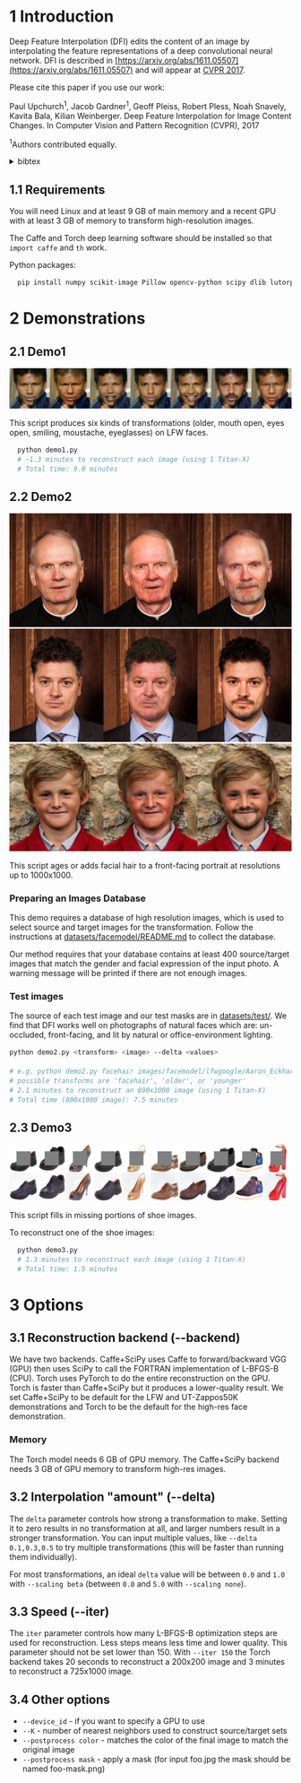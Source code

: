 # 1 Introduction

Deep Feature Interpolation (DFI) edits the content of an image by interpolating the feature representations of a deep convolutional neural network. DFI is described in [https://arxiv.org/abs/1611.05507](https://arxiv.org/abs/1611.05507) and will appear at [CVPR 2017](http://cvpr2017.thecvf.com/).

Please cite this paper if you use our work:

Paul Upchurch<sup>1</sup>, Jacob Gardner<sup>1</sup>, Geoff Pleiss, Robert Pless, Noah Snavely, Kavita Bala, Kilian Weinberger. Deep Feature Interpolation for Image Content Changes. In Computer Vision and Pattern Recognition (CVPR), 2017 

<sup>1</sup>Authors contributed equally.
<details>
  <summary>bibtex</summary>
  <pre>@inproceedings{upchurch2017deep,
  title={{D}eep {F}eature {I}nterpolation for Image Content Changes},
  author={Upchurch, Paul and Gardner, Jacob and Pleiss, Geoff and Pless, Robert and Snavely, Noah and Bala, Kavita and Weinberger, Kilian},
  booktitle={Computer Vision and Pattern Recognition (CVPR)},
  year={2017}
}</pre> 
</details>

## 1.1 Requirements

You will need Linux and at least 9 GB of main memory and a recent GPU with at least 3 GB of memory to transform high-resolution images.

The Caffe and Torch deep learning software should be installed so that `import caffe` and `th` work.

Python packages:

```bash
  pip install numpy scikit-image Pillow opencv-python scipy dlib lutorpy execnet torch torchvision
```

# 2 Demonstrations

## 2.1 Demo1

![demo1](documentation/images/demo1_example.png)

This script produces six kinds of transformations (older, mouth open, eyes open, smiling, moustache, eyeglasses) on LFW faces.

```bash
  python demo1.py
  # ~1.3 minutes to reconstruct each image (using 1 Titan-X)
  # Total time: 9.0 minutes
```

## 2.2 Demo2

![demo2](documentation/images/demo2_senior.jpg) ![demo2](documentation/images/demo2_man.jpg) ![demo2](documentation/images/demo2_kid.jpg)

This script ages or adds facial hair to a front-facing portrait at resolutions up to 1000x1000.

### Preparing an Images Database
This demo requires a database of high resolution images, which is used to select source and target
images for the transformation. Follow the instructions at
[datasets/facemodel/README.md](datasets/facemodel/README.md) to collect the database.

Our method requires that your database contains at least 400 source/target images that match
the gender and facial expression of the input photo. A warning message will be printed if there
are not enough images.

### Test images

The source of each test image and our test masks are in [datasets/test/](datasets/test/). We find that DFI works well on photographs of natural faces which are: un-occluded, front-facing, and lit by natural or office-environment lighting.

```bash
python demo2.py <transform> <image> --delta <values>

# e.g. python demo2.py facehair images/facemodel/lfwgoogle/Aaron_Eckhart/00000004.jpg --delta 2.5,3.5,4.5
# possible transforms are 'facehair', 'older', or 'younger'
# 2.1 minutes to reconstruct an 800x1000 image (using 1 Titan-X)
# Total time (800x1000 image): 7.5 minutes
```

## 2.3 Demo3

![demo3](documentation/images/demo3_example.png)

This script fills in missing portions of shoe images.

To reconstruct one of the shoe images:
```bash
  python demo3.py
  # 1.3 minutes to reconstruct each image (using 1 Titan-X)
  # Total time: 1.5 minutes
```

# 3 Options

## 3.1 Reconstruction backend (--backend)

We have two backends. Caffe+SciPy uses Caffe to forward/backward VGG
(GPU) then uses SciPy to call the FORTRAN implementation of L-BFGS-B
(CPU). Torch uses PyTorch to do the entire reconstruction on the
GPU. Torch is faster than Caffe+SciPy but it produces a lower-quality
result. We set Caffe+SciPy to be default for the LFW and UT-Zappos50K
demonstrations and Torch to be the default for the high-res face
demonstration.

### Memory

The Torch model needs 6 GB of GPU memory. The Caffe+SciPy backend
needs 3 GB of GPU memory to transform high-res images.

## 3.2 Interpolation "amount" (--delta)

The `delta` parameter controls how strong a transformation to make. Setting it to zero
results in no transformation at all, and larger numbers result in a stronger
transformation. You can input multiple values, like `--delta 0.1,0.3,0.5` to try
multiple transformations (this will be faster than running them individually).

For most transformations, an ideal `delta` value will be between `0.0` and `1.0`
with `--scaling beta` (between `0.0` and `5.0` with `--scaling none`).

## 3.3 Speed (--iter)

The `iter` parameter controls how many L-BFGS-B optimization steps are used
for reconstruction. Less steps means less time and lower quality. This
parameter should not be set lower than 150. With `--iter 150` the Torch backend takes 20
seconds to reconstruct a 200x200 image and 3 minutes to reconstruct a 725x1000 image.

## 3.4 Other options

* `--device_id` - if you want to specify a GPU to use
* `--K` - number of nearest neighbors used to construct source/target sets
* `--postprocess color` - matches the color of the final image to match the original image
* `--postprocess mask` - apply a mask (for input foo.jpg the mask should be named foo-mask.png)
